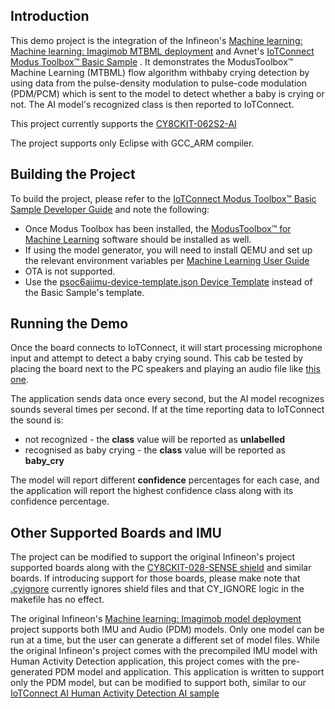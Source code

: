 ## Introduction

This demo project is the integration of the 
Infineon's [Machine learning: Machine learning: Imagimob MTBML deployment](https://github.com/Infineon/mtb-example-ml-imagimob-mtbml-deploy/tree/release-v1.1.0)
and Avnet's [IoTConnect Modus Toolbox&trade; Basic Sample](https://github.com/avnet-iotconnect/avnet-iotc-mtb-basic-example/tree/v6.0.0)
. It demonstrates the ModusToolbox&trade; Machine Learning (MTBML) flow algorithm withbaby crying detection by
using data from the pulse-density modulation to pulse-code modulation (PDM/PCM) which is sent to the model to detect whether a baby is crying or not.
The AI model's recognized class is then reported to IoTConnect.

This project currently supports the [CY8CKIT-062S2-AI](https://www.infineon.com/cms/en/product/evaluation-boards/cy8ckit-062s2-ai/)

The project supports only Eclipse with GCC_ARM compiler.

## Building the Project

To build the project, please refer to the 
[IoTConnect Modus Toolbox&trade; Basic Sample Developer Guide](https://github.com/avnet-iotconnect/avnet-iotc-mtb-basic-example/tree/v6.0.0/DEVELOPER_GUIDE.md) 
and note the following:
- Once Modus Toolbox has been installed, the 
    [ModusToolbox&trade; for Machine Learning](https://softwaretools.infineon.com/tools/com.ifx.tb.tool.modustoolboxpackmachinelearning) 
    software should be installed as well.
- If using the model generator, you will need to install QEMU and set up the relevant environment variables
    per [Machine Learning User Guide](https://www.infineon.com/dgdl/Infineon-Infineon-ModusToolbox_Machine_Learning_User_Guide-UserManual-v02_00-EN-UserManual-v09_00-EN.pdf?fileId=8ac78c8c83cd308101840de7e95a09df)
- OTA is not supported.
- Use the [psoc6aiimu-device-template.json Device Template](files/psoc6aiimu-device-template.json) instead of the Basic Sample's template.


## Running the Demo

Once the board connects to IoTConnect, it will start processing microphone input and attempt to detect a 
baby crying sound. This cab be tested by placing the board next to the PC speakers and
playing an audio file like [this one](https://www.youtube.com/watch?v=j3glwtXrj0c).

The application sends data once every second, but the AI model recognizes sounds several times
per second. If at the time reporting data to IoTConnect the sound is:
 * not recognized - the **class** value will be reported as **unlabelled**
 * recognised as baby crying - the **class** value will be reported as **baby_cry**

The model will report different **confidence** percentages for each case, and the application will report
the highest confidence class along with its confidence percentage.


## Other Supported Boards and IMU

The project  can be modified to support the original Infineon's project supported boards along with the 
[CY8CKIT-028-SENSE shield](https://www.infineon.com/cms/en/product/evaluation-boards/cy8ckit-028-sense/) and similar boards.
If introducing support for those boards, please make note that [.cyignore](.cyignore) currently ignores shield files and 
that CY_IGNORE logic in the makefile has no effect.

The original Infineon's [Machine learning: Imagimob model deployment](https://github.com/Infineon/mtb-example-ml-imagimob-deploy/tree/release-v1.1.0)
project supports both IMU and Audio (PDM) models. Only one model can be run at a time, but 
the user can generate a different set of model files. While the original Infineon's project 
comes with the precompiled IMU model with Human Activity Detection application, this project comes with the pre-generated
PDM model and application. This application is written to support only the PDM model, but can be 
modified to support both, 
similar to our [IoTConnect AI Human Activity Detection AI sample](https://github.com/avnet-iotconnect/avnet-iotc-mtb-ai-imu-example)


